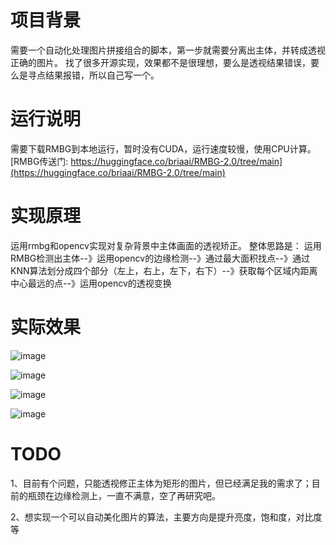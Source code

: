 # 项目背景

需要一个自动化处理图片拼接组合的脚本，第一步就需要分离出主体，并转成透视正确的图片。
找了很多开源实现，效果都不是很理想，要么是透视结果错误，要么是寻点结果报错，所以自己写一个。

# 运行说明

需要下载RMBG到本地运行，暂时没有CUDA，运行速度较慢，使用CPU计算。
[RMBG传送门: https://huggingface.co/briaai/RMBG-2.0/tree/main](https://huggingface.co/briaai/RMBG-2.0/tree/main)


# 实现原理

运用rmbg和opencv实现对复杂背景中主体画面的透视矫正。
整体思路是：
运用RMBG检测出主体--》运用opencv的边缘检测--》通过最大面积找点--》通过KNN算法划分成四个部分（左上，右上，左下，右下）--》获取每个区域内距离中心最远的点--》运用opencv的透视变换

# 实际效果

![image](https://github.com/user-attachments/assets/163c34c8-bc82-4072-b58b-9041516c35b8)

![image](https://github.com/user-attachments/assets/8342f81e-1a8e-43bf-b8fe-e2d3afae7c6b)

![image](https://github.com/user-attachments/assets/bf577444-e89f-4846-ab9e-a3554dc7d344)

![image](https://github.com/user-attachments/assets/ca87f856-a075-47ef-85c9-6b8967e9f8cb)

# TODO

1、目前有个问题，只能透视修正主体为矩形的图片，但已经满足我的需求了；目前的瓶颈在边缘检测上，一直不满意，空了再研究吧。

2、想实现一个可以自动美化图片的算法，主要方向是提升亮度，饱和度，对比度等